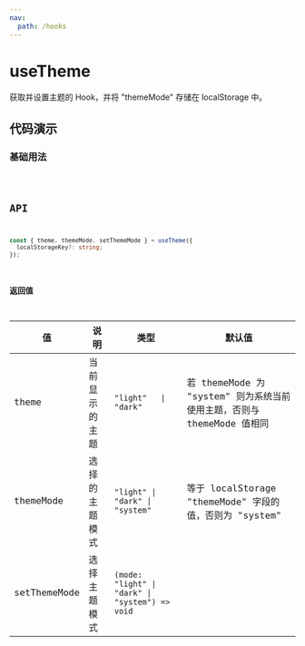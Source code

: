 ```yaml
---
nav:
  path: /hooks
---
```


# useTheme

获取并设置主题的 Hook，并将 "themeMode" 存储在 localStorage 中。

## 代码演示

### 基础用法

<code src="./demo/demo1.tsx" />

## API

```typescript
const { theme, themeMode, setThemeMode } = useTheme({
  localStorageKey?: string;
});
```

### 返回值

| 值           | 说明           | 类型                                            | 默认值                                                                 |
| ------------ | -------------- | ----------------------------------------------- | ---------------------------------------------------------------------- |
| theme        | 当前显示的主题 | `"light"   \| "dark"`                           | 若 themeMode 为 "system" 则为系统当前使用主题，否则与 themeMode 值相同 |
| themeMode    | 选择的主题模式 | `"light" \| "dark" \| "system"`                 | 等于 localStorage "themeMode" 字段的值，否则为 "system"                |
| setThemeMode | 选择主题模式   | `(mode: "light" \| "dark" \| "system") => void` |                                                                        |
